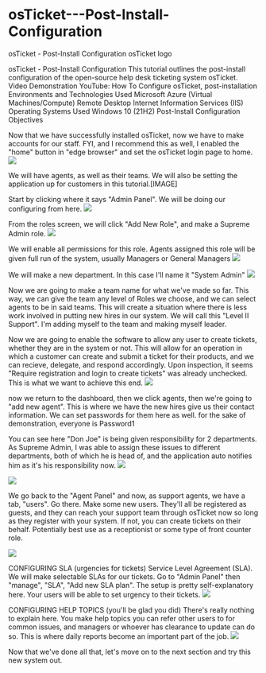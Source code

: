 # osTicket---Post-Install-Configuration
osTicket - Post-Install Configuration
osTicket logo

osTicket - Post-Install Configuration
This tutorial outlines the post-install configuration of the open-source help desk ticketing system osTicket.
Video Demonstration
YouTube: How To Configure osTicket, post-installation
Environments and Technologies Used
Microsoft Azure (Virtual Machines/Compute)
Remote Desktop
Internet Information Services (IIS)
Operating Systems Used
Windows 10 (21H2)
Post-Install Configuration Objectives

  Now that we have successfully installed osTicket, now we have to make accounts for our staff.  FYI, and I recommend this as well, I enabled the "home" button in "edge browser" and set the osTicket login page to home. 
   <img src=https://i.imgur.com/mh9vzbs.png>
  
  We will have agents, as well as their teams.  We will also be setting the application up for customers in this tutorial.[IMAGE]

  Start by clicking where it says "Admin Panel".  We will be doing our configuring from here. 
  <img src=https://i.imgur.com/ripaPY9.png>
  
  From the roles screen, we will click "Add New Role", and make a Supreme Admin role.
  <img src=https://i.imgur.com/U4o9RXY.png>
  
  We will enable all permissions for this role.  Agents assigned this role will be given full run of the system, usually Managers or General Managers
  <img src=https://i.imgur.com/Er1PsU7.png>
  
  We will make a new department.  In this case I'll name it "System Admin"
  <img src=https://i.imgur.com/gc08jYK.png>
  
  Now we are going to make a team name for what we've made so far.  This way, we can give the team any level of Roles we choose, and we can select agents to be in said teams.  This will create a situation where there is less work involved in putting new hires in our system.  We will call this "Level II Support".  I'm adding myself to the team and making myself leader.
  
  Now we are going to enable the software to allow any user to create tickets, whether they are in the system or not.  This will allow for an operation in which a customer can create and submit a ticket for their products, and we can recieve, delegate, and respond accordingly.  Upon inspection, it seems "Require registration and login to create tickets" was already unchecked.  This is what we want to achieve this end.
  <img src=https://i.imgur.com/zzVzZ6c.png>
 
  
  now we return to the dashboard, then we click agents, then we're going to "add new agent".  This is where we have the new hires give us their contact information.  We can set passwords for them here as well.  for the sake of demonstration, everyone is Password1
  
  You can see here "Don Joe" is being given responsibility for 2 departments.  As Supreme Admin, I was able to assign these issues to different departments, both of which he is head of, and the application auto notifies him as it's his responsibility now.
  <img src=https://i.imgur.com/JwFvWB1.png>
  
  <img src=https://i.imgur.com/ZOdaoIn.png>
  
  We go back to the "Agent Panel" and now, as support agents, we have a tab, "users".  Go there.  Make some new users.  They'll all be registered as guests, and they can reach your support team through osTicket now so long as they register with your system.  If not, you can create tickets on their behalf.  Potentially best use as a receptionist or some type of front counter role.
  
  <img src=https://i.imgur.com/OXVbZbf.png>
  
  CONFIGURING SLA (urgencies for tickets)
  Service Level Agreement (SLA).  We will make selectable SLAs for our tickets.  Go to "Admin Panel" then "manage", "SLA", "Add new SLA plan". The setup is pretty self-explanatory here.  Your users will be able to set urgency to their tickets.
  <img src=https://i.imgur.com/M8gQqUB.png>
  
  CONFIGURING HELP TOPICS (you'll be glad you did)
  There's really nothing to explain here.  You make help topics you can refer other users to for common issues, and managers or whoever has clearance to update can do so.  This is where daily reports become an important part of the job.
  <img src=https://i.imgur.com/23yp728.png>

Now that we've done all that, let's move on to the next section and try this new system out.
